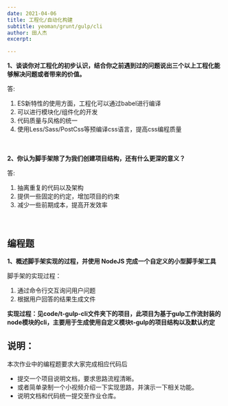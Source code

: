 ```yaml
---
date: 2021-04-06
title: 工程化/自动化构建
subtitle: yeoman/grunt/gulp/cli
author: 田人杰
excerpt:

---
```


**1、谈谈你对工程化的初步认识，结合你之前遇到过的问题说出三个以上工程化能够解决问题或者带来的价值。**

答:
1. ES新特性的使用方面，工程化可以通过babel进行编译
2. 可以进行模块化/组件化的开发
3. 代码质量与风格的统一
4. 使用Less/Sass/PostCss等预编译css语言，提高css编程质量

　

**2、你认为脚手架除了为我们创建项目结构，还有什么更深的意义？**

答:
1. 抽离重复的代码以及架构
2. 提供一些固定的约定，增加项目的约束
3. 减少一些前期成本，提高开发效率
　

　

## 编程题

**1、概述脚手架实现的过程，并使用 NodeJS 完成一个自定义的小型脚手架工具**

脚手架的实现过程：
1. 通过命令行交互询问用户问题
2. 根据用户回答的结果生成文件

**实现过程：见code/t-gulp-cli文件夹下的项目，此项目为基于gulp工作流封装的node模块的cli，主要用于生成使用自定义模块t-gulp的项目结构以及默认约定**

## 说明：

本次作业中的编程题要求大家完成相应代码后

- 提交一个项目说明文档，要求思路流程清晰。
- 或者简单录制一个小视频介绍一下实现思路，并演示一下相关功能。
- 说明文档和代码统一提交至作业仓库。